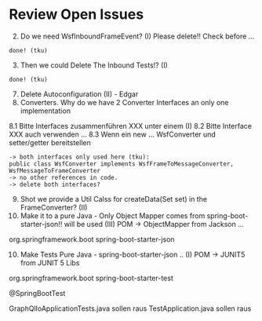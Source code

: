 
# Review Open Issues 

2. Do we need WsfInboundFrameEvent? (I)
Please delete!! Check before ... 
```
done! (tku)
```
3. Then we could Delete The Inbound Tests!? (I) 
```
done! (tku)
```
7. Delete Autoconfiguration (II) - Edgar 
8. Converters. Why do we have 2 Converter Interfaces an only one implementation

8.1 Bitte Interfaces zusammenführen XXX unter einem (I)
8.2 Bitte Interface XXX auch verwenden ... 
8.3 Wenn ein new ... WsfConverter und setter/getter bereitstellen 
``` 
-> both interfaces only used here (tku):
public class WsfConverter implements WsfFrameToMessageConverter, WsfMessageToFrameConverter
-> no other references in code.
-> delete both interfaces?
```
9. Shot we provide a Util Calss for createData(Set<String> set) in the FrameConverter? (II)
10. Make it to a pure Java - Only Object Mapper comes from spring-boot-starter-json!! will be used (III)
POM ->  ObjectMapper from Jackson ... 

<dependency>
			<groupId>org.springframework.boot</groupId>
			<artifactId>spring-boot-starter-json</artifactId>
</dependency>

10. Make Tests Pure Java - spring-boot-starter-json .. (I) 
POM ->  JUNIT5 from JUNIT 5 Libs 

<dependency>
			<groupId>org.springframework.boot</groupId>
			<artifactId>spring-boot-starter-test</artifactId>
</dependency>

@SpringBootTest 

GraphQlIoApplicationTests.java	sollen raus
TestApplication.java sollen raus 
